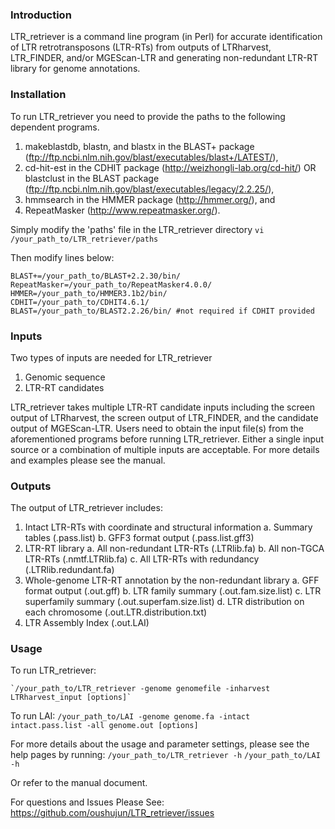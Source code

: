 ### Introduction ###

LTR_retriever is a command line program (in Perl) for accurate identification of LTR retrotransposons (LTR-RTs) from outputs of LTRharvest, LTR_FINDER, and/or MGEScan-LTR and generating non-redundant LTR-RT library for genome annotations.

### Installation ###

To run LTR_retriever you need to provide the paths to the following dependent programs.
1. makeblastdb, blastn, and blastx in the BLAST+ package (ftp://ftp.ncbi.nlm.nih.gov/blast/executables/blast+/LATEST/),
2. cd-hit-est in the CDHIT package (http://weizhongli-lab.org/cd-hit/) OR 
   blastclust in the BLAST package (ftp://ftp.ncbi.nlm.nih.gov/blast/executables/legacy/2.2.25/),
3. hmmsearch in the HMMER package (http://hmmer.org/), and
4. RepeatMasker (http://www.repeatmasker.org/).

Simply modify the 'paths' file in the LTR_retriever directory
	`vi /your_path_to/LTR_retriever/paths`

Then modify lines below:

	BLAST+=/your_path_to/BLAST+2.2.30/bin/
	RepeatMasker=/your_path_to/RepeatMasker4.0.0/
	HMMER=/your_path_to/HMMER3.1b2/bin/
	CDHIT=/your_path_to/CDHIT4.6.1/
	BLAST=/your_path_to/BLAST2.2.26/bin/ #not required if CDHIT provided


### Inputs ###

Two types of inputs are needed for LTR_retriever
1. Genomic sequence
2. LTR-RT candidates

LTR_retriever takes multiple LTR-RT candidate inputs including the screen output of LTRharvest, the screen output of LTR_FINDER, and the candidate output of MGEScan-LTR. Users need to obtain the input file(s) from the aforementioned programs before running LTR_retriever. Either a single input source or a combination of multiple inputs are acceptable. For more details and examples please see the manual.

### Outputs ###

The output of LTR_retriever includes:
1. Intact LTR-RTs with coordinate and structural information
	a. Summary tables (.pass.list)
	b. GFF3 format output (.pass.list.gff3)
2. LTR-RT library
	a. All non-redundant LTR-RTs (.LTRlib.fa)
	b. All non-TGCA LTR-RTs (.nmtf.LTRlib.fa)
	c. All LTR-RTs with redundancy (.LTRlib.redundant.fa)
3. Whole-genome LTR-RT annotation by the non-redundant library
	a. GFF format output (.out.gff)
	b. LTR family summary (.out.fam.size.list)
	c. LTR superfamily summary (.out.superfam.size.list)
	d. LTR distribution on each chromosome (.out.LTR.distribution.txt)
4. LTR Assembly Index (.out.LAI)

### Usage ###

To run LTR_retriever:

	`/your_path_to/LTR_retriever -genome genomefile -inharvest LTRharvest_input [options]`

To run LAI:
	`/your_path_to/LAI -genome genome.fa -intact intact.pass.list -all genome.out [options]`

For more details about the usage and parameter settings, please see the help pages by running:
	`/your_path_to/LTR_retriever -h`
	`/your_path_to/LAI -h`
	
Or refer to the manual document.



For questions and Issues Please See: https://github.com/oushujun/LTR_retriever/issues
